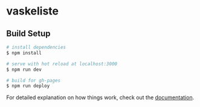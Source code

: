 # vaskeliste

## Build Setup

```bash
# install dependencies
$ npm install

# serve with hot reload at localhost:3000
$ npm run dev

# build for gh-pages
$ npm run deploy

```

For detailed explanation on how things work, check out the [documentation](https://nuxtjs.org).
